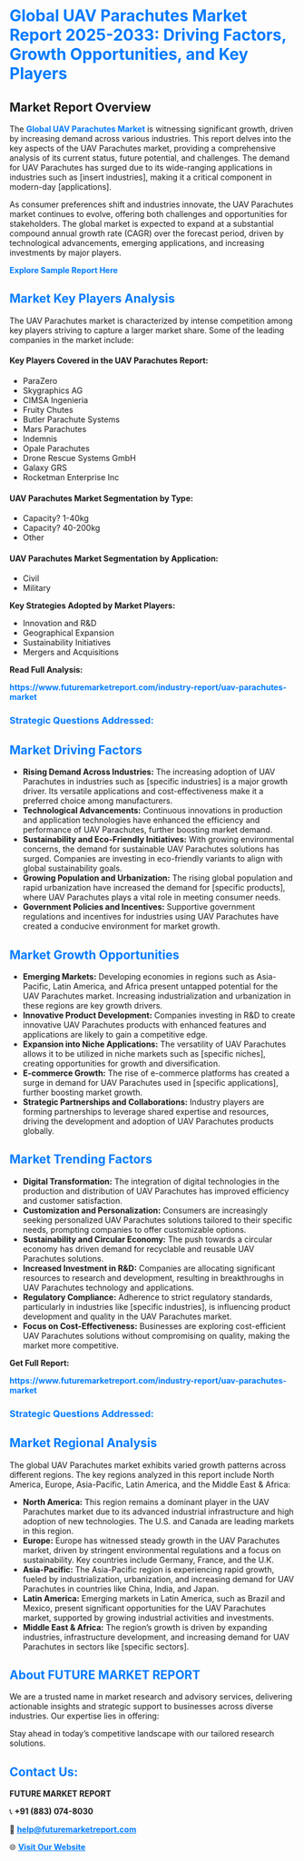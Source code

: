 <h1 style="color: #007BFF;">Global UAV Parachutes Market Report 2025-2033: Driving Factors, Growth Opportunities, and Key Players</h1>

<section id="overview">
<h2>Market Report Overview</h2>
<p>The <a href="https://www.futuremarketreport.com/industry-report/uav-parachutes-market" style="color: #007BFF; text-decoration: none;"><strong>Global UAV Parachutes Market</strong></a> is witnessing significant growth, driven by increasing demand across various industries. This report delves into the key aspects of the UAV Parachutes market, providing a comprehensive analysis of its current status, future potential, and challenges. The demand for UAV Parachutes has surged due to its wide-ranging applications in industries such as [insert industries], making it a critical component in modern-day [applications].</p>
<p>As consumer preferences shift and industries innovate, the UAV Parachutes market continues to evolve, offering both challenges and opportunities for stakeholders. The global market is expected to expand at a substantial compound annual growth rate (CAGR) over the forecast period, driven by technological advancements, emerging applications, and increasing investments by major players.</p>
</section>

<section id="overview">
<p><a href="https://www.futuremarketreport.com/request-sample/reportId=28488" style="color: #007BFF; text-decoration: none;"><strong>Explore Sample Report Here</strong></a></p>
</section>

<section id="key-players">
<h2 style="color: #007BFF;">Market Key Players Analysis</h2>
<p>The UAV Parachutes market is characterized by intense competition among key players striving to capture a larger market share. Some of the leading companies in the market include:</p>
<h4>Key Players Covered in the UAV Parachutes Report:</h4>
<ul><li>ParaZero</li><li>Skygraphics AG</li><li>CIMSA Ingenieria</li><li>Fruity Chutes</li><li>Butler Parachute Systems</li><li>Mars Parachutes</li><li>Indemnis</li><li>Opale Parachutes</li><li>Drone Rescue Systems GmbH</li><li>Galaxy GRS</li><li>Rocketman Enterprise Inc</li></ul>
<h4>UAV Parachutes Market Segmentation by Type:</h4>
<ul><li>Capacity? 1-40kg</li><li>Capacity? 40-200kg</li><li>Other</li></ul>

<h4>UAV Parachutes Market Segmentation by Application:</h4>
<ul><li>Civil</li><li>Military</li></ul>
<p><strong>Key Strategies Adopted by Market Players:</strong></p>
<ul>
<li>Innovation and R&D</li>
<li>Geographical Expansion</li>
<li>Sustainability Initiatives</li>
<li>Mergers and Acquisitions</li>
</ul>
</section>

<section>
<p><strong>Read Full Analysis: </strong></p><a href="https://www.futuremarketreport.com/industry-report/uav-parachutes-market" style="color: #007BFF; text-decoration: none;"><strong>https://www.futuremarketreport.com/industry-report/uav-parachutes-market</strong></a>
<h3 style="color: #007BFF;">Strategic Questions Addressed:</h3>
</section>

<section id="driving-factors">
<h2 style="color: #007BFF;">Market Driving Factors</h2>
<ul>
<li><strong>Rising Demand Across Industries:</strong> The increasing adoption of UAV Parachutes in industries such as [specific industries] is a major growth driver. Its versatile applications and cost-effectiveness make it a preferred choice among manufacturers.</li>
<li><strong>Technological Advancements:</strong> Continuous innovations in production and application technologies have enhanced the efficiency and performance of UAV Parachutes, further boosting market demand.</li>
<li><strong>Sustainability and Eco-Friendly Initiatives:</strong> With growing environmental concerns, the demand for sustainable UAV Parachutes solutions has surged. Companies are investing in eco-friendly variants to align with global sustainability goals.</li>
<li><strong>Growing Population and Urbanization:</strong> The rising global population and rapid urbanization have increased the demand for [specific products], where UAV Parachutes plays a vital role in meeting consumer needs.</li>
<li><strong>Government Policies and Incentives:</strong> Supportive government regulations and incentives for industries using UAV Parachutes have created a conducive environment for market growth.</li>
</ul>
</section>

<section id="growth-opportunities">
<h2 style="color: #007BFF;">Market Growth Opportunities</h2>
<ul>
<li><strong>Emerging Markets:</strong> Developing economies in regions such as Asia-Pacific, Latin America, and Africa present untapped potential for the UAV Parachutes market. Increasing industrialization and urbanization in these regions are key growth drivers.</li>
<li><strong>Innovative Product Development:</strong> Companies investing in R&D to create innovative UAV Parachutes products with enhanced features and applications are likely to gain a competitive edge.</li>
<li><strong>Expansion into Niche Applications:</strong> The versatility of UAV Parachutes allows it to be utilized in niche markets such as [specific niches], creating opportunities for growth and diversification.</li>
<li><strong>E-commerce Growth:</strong> The rise of e-commerce platforms has created a surge in demand for UAV Parachutes used in [specific applications], further boosting market growth.</li>
<li><strong>Strategic Partnerships and Collaborations:</strong> Industry players are forming partnerships to leverage shared expertise and resources, driving the development and adoption of UAV Parachutes products globally.</li>
</ul>
</section>

<section id="trending-factors">
<h2 style="color: #007BFF;">Market Trending Factors</h2>
<ul>
<li><strong>Digital Transformation:</strong> The integration of digital technologies in the production and distribution of UAV Parachutes has improved efficiency and customer satisfaction.</li>
<li><strong>Customization and Personalization:</strong> Consumers are increasingly seeking personalized UAV Parachutes solutions tailored to their specific needs, prompting companies to offer customizable options.</li>
<li><strong>Sustainability and Circular Economy:</strong> The push towards a circular economy has driven demand for recyclable and reusable UAV Parachutes solutions.</li>
<li><strong>Increased Investment in R&D:</strong> Companies are allocating significant resources to research and development, resulting in breakthroughs in UAV Parachutes technology and applications.</li>
<li><strong>Regulatory Compliance:</strong> Adherence to strict regulatory standards, particularly in industries like [specific industries], is influencing product development and quality in the UAV Parachutes market.</li>
<li><strong>Focus on Cost-Effectiveness:</strong> Businesses are exploring cost-efficient UAV Parachutes solutions without compromising on quality, making the market more competitive.</li>
</ul>
</section>

<section>
<p><strong>Get Full Report: </strong></p><a href="https://www.futuremarketreport.com/industry-report/uav-parachutes-market" style="color: #007BFF; text-decoration: none;"><strong>https://www.futuremarketreport.com/industry-report/uav-parachutes-market</strong></a>
<h3 style="color: #007BFF;">Strategic Questions Addressed:</h3>
</section>


<section id="regional-analysis">
<h2 style="color: #007BFF;">Market Regional Analysis</h2>
<p>The global UAV Parachutes market exhibits varied growth patterns across different regions. The key regions analyzed in this report include North America, Europe, Asia-Pacific, Latin America, and the Middle East & Africa:</p>
<ul>
<li><strong>North America:</strong> This region remains a dominant player in the UAV Parachutes market due to its advanced industrial infrastructure and high adoption of new technologies. The U.S. and Canada are leading markets in this region.</li>
<li><strong>Europe:</strong> Europe has witnessed steady growth in the UAV Parachutes market, driven by stringent environmental regulations and a focus on sustainability. Key countries include Germany, France, and the U.K.</li>
<li><strong>Asia-Pacific:</strong> The Asia-Pacific region is experiencing rapid growth, fueled by industrialization, urbanization, and increasing demand for UAV Parachutes in countries like China, India, and Japan.</li>
<li><strong>Latin America:</strong> Emerging markets in Latin America, such as Brazil and Mexico, present significant opportunities for the UAV Parachutes market, supported by growing industrial activities and investments.</li>
<li><strong>Middle East & Africa:</strong> The region’s growth is driven by expanding industries, infrastructure development, and increasing demand for UAV Parachutes in sectors like [specific sectors].</li>
</ul>
</section>

<footer>
<h2 style="color: #007BFF;">About FUTURE MARKET REPORT</h2>
<p>We are a trusted name in market research and advisory services, delivering actionable insights and strategic support to businesses across diverse industries. Our expertise lies in offering:</p>

<p>Stay ahead in today’s competitive landscape with our tailored research solutions.</p>

<h2 style="color: #007BFF;">Contact Us:</h2>
<p><strong>FUTURE MARKET REPORT</strong></p>
<p>📞 <strong>+91 (883) 074-8030</strong></p>
<p>📧 <strong><a href="mailto:help@futuremarketreport.com" style="color: #007BFF;">help@futuremarketreport.com</a></strong></p>
<p>🌐 <strong><a href="https://www.futuremarketreport.com/" style="color: #007BFF;">Visit Our Website</a></strong></p>
</footer>
